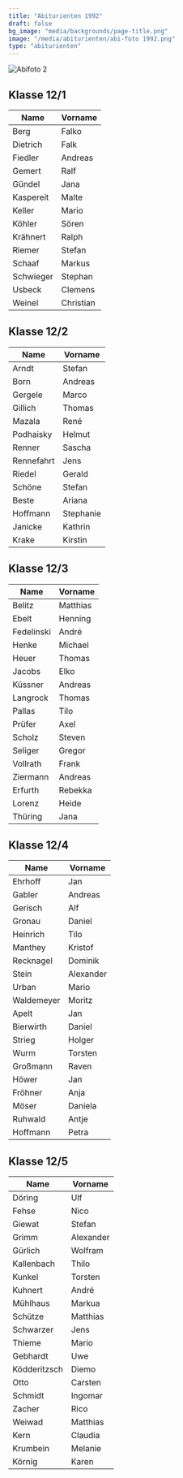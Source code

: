 ```yaml
---
title: "Abiturienten 1992"
draft: false
bg_image: "media/backgrounds/page-title.png"
image: "/media/abiturienten/abi-foto 1992.png"
type: "abiturienten"
---
```


![Abifoto 2](/media/abiturienten/abi-foto_1992_2.jpg)

## Klasse 12/1

|Name|Vorname|
|-|-|
|Berg|Falko|
|Dietrich|Falk|
|Fiedler|Andreas|
|Gemert|Ralf|
|Gündel|Jana|
|Kaspereit|Malte|
|Keller|Mario|
|Köhler|Sören|
|Krähnert|Ralph|
|Riemer|Stefan|
|Schaaf|Markus|
|Schwieger|Stephan|
|Usbeck|Clemens|
|Weinel|Christian|



## Klasse 12/2

|Name|Vorname|
|-|-|
|Arndt|Stefan|
|Born|Andreas|
|Gergele|Marco|
|Gillich|Thomas|
|Mazala|René|
|Podhaisky|Helmut|
|Renner|Sascha|
|Rennefahrt|Jens|
|Riedel|Gerald|
|Schöne|Stefan|
|Beste|Ariana|
|Hoffmann|Stephanie|
|Janicke|Kathrin|
|Krake|Kirstin|



## Klasse 12/3

|Name|Vorname|
|-|-|
|Belitz|Matthias|
|Ebelt|Henning|
|Fedelinski|André|
|Henke|Michael|
|Heuer|Thomas|
|Jacobs|Elko|
|Küssner|Andreas|
|Langrock|Thomas|
|Pallas|Tilo|
|Prüfer|Axel|
|Scholz|Steven|
|Seliger|Gregor|
|Vollrath|Frank|
|Ziermann|Andreas|
|Erfurth|Rebekka|
|Lorenz|Heide|
|Thüring|Jana|



## Klasse 12/4

|Name|Vorname|
|-|-|
|Ehrhoff|Jan|
|Gabler|Andreas|
|Gerisch|Alf|
|Gronau|Daniel|
|Heinrich|Tilo|
|Manthey|Kristof|
|Recknagel|Dominik|
|Stein|Alexander|
|Urban|Mario|
|Waldemeyer|Moritz|
|Apelt|Jan|
|Bierwirth|Daniel|
|Strieg|Holger|
|Wurm|Torsten|
|Großmann|Raven|
|Höwer|Jan|
|Fröhner|Anja|
|Möser|Daniela|
|Ruhwald|Antje|
|Hoffmann|Petra|



## Klasse 12/5

|Name|Vorname|
|-|-|
|Döring|Ulf|
|Fehse|Nico|
|Giewat|Stefan|
|Grimm|Alexander|
|Gürlich|Wolfram|
|Kallenbach|Thilo|
|Kunkel|Torsten|
|Kuhnert|André|
|Mühlhaus|Markua|
|Schütze|Matthias|
|Schwarzer|Jens|
|Thieme|Mario|
|Gebhardt|Uwe|
|Ködderitzsch|Diemo|
|Otto|Carsten|
|Schmidt|Ingomar|
|Zacher|Rico|
|Weiwad|Matthias|
|Kern|Claudia|
|Krumbein|Melanie|
|Körnig|Karen|
